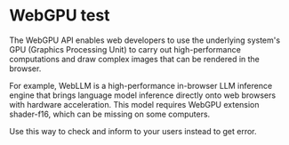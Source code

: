 # WebGPU test

The WebGPU API enables web developers to use the underlying system's GPU (Graphics Processing Unit) to carry out high-performance computations and draw complex images that can be rendered in the browser.

For example, WebLLM is a high-performance in-browser LLM inference engine that brings language model inference directly onto web browsers with hardware acceleration. This model requires WebGPU extension shader-f16, which can be missing on some computers.

Use this way to check and inform to your users instead to get error.
